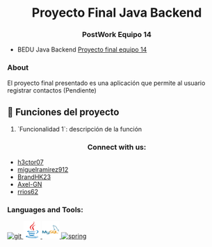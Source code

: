 <h1 align="center">Proyecto Final Java Backend</h1>
<h3 align="center">PostWork Equipo 14</h3>

- BEDU Java Backend [Proyecto final equipo 14](https://github.com/BrandHK23/BEDU_T14_PWork/tree/main/Proyecto)

<h3 align="left">About</h3>

El proyecto final presentado es una aplicación que permite al usuario registrar contactos (Pendiente)

## :hammer: Funciones del proyecto

<ol>
  <li>`Funcionalidad 1`: descripción de la función</li>
</ol>

<h3 align="center">Connect with us:</h3>

<ul>
  <li><a href="https://github.com/h3ctor07" title="h3ctor07"> h3ctor07</a></li>
  <li><a href="https://github.com/miguelramirez912" title="miguelramirez912"> miguelramirez912</a></li>
  <li><a href="https://github.com/BrandHK23" title="BrandHK23"> BrandHK23</a></li>
  <li><a href="https://github.com/Axel-GN" title="Axel-GN"> Axel-GN</a></li>
  <li><a href="https://github.com/rrios62" title="rrios62"> rrios62</a></li>
</ul> 

<p align="left">
</p>

<h3 align="left">Languages and Tools:</h3>
<p align="left"> <a href="https://git-scm.com/" target="_blank" rel="noreferrer"> <img src="https://www.vectorlogo.zone/logos/git-scm/git-scm-icon.svg" alt="git" width="40" height="40"/> </a> <a href="https://www.java.com" target="_blank" rel="noreferrer"> <img src="https://raw.githubusercontent.com/devicons/devicon/master/icons/java/java-original.svg" alt="java" width="40" height="40"/> </a> <a href="https://www.mysql.com/" target="_blank" rel="noreferrer"> <img src="https://raw.githubusercontent.com/devicons/devicon/master/icons/mysql/mysql-original-wordmark.svg" alt="mysql" width="40" height="40"/> </a> <a href="https://spring.io/" target="_blank" rel="noreferrer"> <img src="https://www.vectorlogo.zone/logos/springio/springio-icon.svg" alt="spring" width="40" height="40"/> </a> </p>
